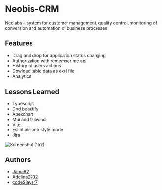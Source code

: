 # Neobis-CRM
Neolabs - system for customer management, quality control, monitoring of conversion and automation of business processes 



## Features

- Drag and drop for application status changing
- Authorization with remember me api
- History of users actions
- Dowload table data as exel file
- Analytics

## Lessons Learned

- Typescript 
- Dnd beautify
- Apexchart
- Mui and tailwind
- Vite
- Eslint air-bnb style mode
- Jira
  

![Screenshot (152)](https://github.com/codeSlayer7/Neobis-CRM/assets/97346743/3867bc06-342b-4a68-bee5-66f05aa02d69)




## Authors 
- [Jama82](https://github.com/Jama82)
- [Adelina2702](https://github.com/Adelina2702)
- [codeSlayer7](https://github.com/codeSlayer7)
